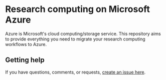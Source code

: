 # Research computing on Microsoft Azure

Azure is Microsoft's cloud computing/storage service. This repository aims to
provide everything you need to migrate your research computing workflows to
Azure.

## Getting help

If you have questions, comments, or requests, [create an issue here](https://github.com/ajsierakowski/jh-azure-research-computing/issues).
